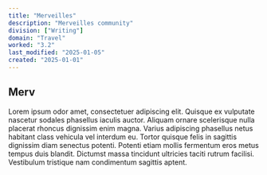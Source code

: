 ```yaml
---
title: "Merveilles"
description: "Merveilles community"
division: ["Writing"]
domain: "Travel"
worked: "3.2"
last_modified: "2025-01-05"
created: "2025-01-01"
---
```


## Merv

Lorem ipsum odor amet, consectetuer adipiscing elit. Quisque ex vulputate nascetur sodales phasellus iaculis auctor. Aliquam ornare scelerisque nulla placerat rhoncus dignissim enim magna. Varius adipiscing phasellus netus habitant class vehicula vel interdum eu. Tortor quisque felis in sagittis dignissim diam senectus potenti. Potenti etiam mollis fermentum eros metus tempus duis blandit. Dictumst massa tincidunt ultricies taciti rutrum facilisi. Vestibulum tristique nam condimentum sagittis aptent.



